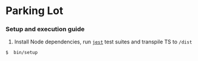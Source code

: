 # Parking Lot

### Setup and execution guide

1. Install Node dependencies, run [`jest`](https://jestjs.io/) test suites and transpile TS to `/dist`
```sh
$  bin/setup
```
